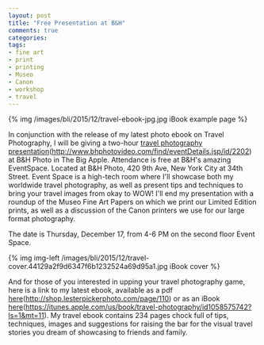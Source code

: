 ```yaml
---
layout: post
title: "Free Presentation at B&H"
comments: true
categories:
tags:
- fine art
- print
- printing
- Museo
- Canon
- workshop
- travel
---
```




{% img /images/bli/2015/12/travel-ebook-jpg.jpg iBook example page %}

In conjunction with the release of my latest photo ebook on Travel Photography, I will be giving a two-hour [travel photography presentation](#)(http://www.bhphotovideo.com/find/eventDetails.jsp/id/2202) at B&H Photo in The Big Apple. Attendance is free at B&H's amazing EventSpace. Located at B&H Photo, 420 9th Ave, New York City at 34th Street. Event Space is a high-tech room where I'll showcase both my worldwide travel photography, as well as present tips and techniques to bring your travel images from okay to WOW! I'll end my presentation with a roundup of the Museo Fine Art Papers on which we print our Limited Edition prints, as well as a discussion of the Canon printers we use for our large format photography. 

<!--more-->

The date is Thursday, December 17, from 4-6 PM on the second floor Event Space. 

{% img img-left /images/bli/2015/12/travel-cover.44129a2f9d6347f6b1232524a69d95a1.jpg iBook cover %}

And for those of you interested in upping your travel photography game, here is a link to my latest ebook, available as a pdf  [here](#)(http://shop.lesterpickerphoto.com/page/110) or as an iBook [here](#)(https://itunes.apple.com/us/book/travel-photography/id1058575742?ls=1&mt=11). My travel ebook contains 234 pages chock full of tips, techniques, images and suggestions for raising the bar for the visual travel stories you dream of showcasing to friends and family. 


